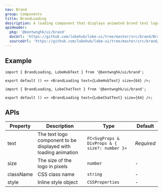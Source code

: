 ```yaml
---
nav: Brand
group: Components
title: BrandLoading
description: A loading component that displays animated brand text logos, such as LobeHub or LobeChat, with a loading animation effect.
apiHeader:
  pkg: '@bentwnghk/ui/brand'
  docUrl: 'https://github.com/lobehub/lobe-ui/tree/master/src/brand/BrandLoading/index.md'
  sourceUrl: 'https://github.com/lobehub/lobe-ui/tree/master/src/brand/BrandLoading/index.tsx'
---
```


## Example

```tsx
import { BrandLoading, LobeHubText } from '@bentwnghk/ui/brand';

export default () => <BrandLoading text={LobeHubText} size={64} />;
```

```tsx
import { BrandLoading, LobeChatText } from '@bentwnghk/ui/brand';

export default () => <BrandLoading text={LobeChatText} size={64} />;
```

## APIs

| Property  | Description                                                    | Type                                          | Default    |
| --------- | -------------------------------------------------------------- | --------------------------------------------- | ---------- |
| text      | The text logo component to be displayed with loading animation | `FC<SvgProps & DivProps & { size?: number }>` | _Required_ |
| size      | The size of the logo in pixels                                 | `number`                                      | -          |
| className | CSS class name                                                 | `string`                                      | -          |
| style     | Inline style object                                            | `CSSProperties`                               | -          |
